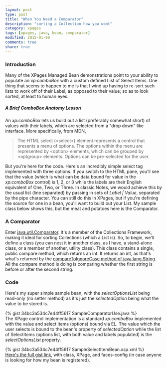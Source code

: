 ```yaml
---
layout: post
type: post
title: "When You Need a Comparator"
description: "sorting a Collection how you want"
category: xpages
tags: [xpages, java, bean, comparator]
modified: 2015-01-09
comments: true
share: true
---
```


### Introduction
Many of the XPages Managed Bean demonstrations point to your ability to populate an _xp:comboBox_ with a custom defined <span data-toggle="tooltip" title="java.util.ArrayList">List</span> of <span data-toggle="tooltip" title="javax.faces.model.SelectItem">Select Items</span>. One thing that seems to happen to me is that I wind up having to re-sort such lists to work off of their Label, as opposed to their value; so as to look sorted, at least to human eyes.

##### A Brief ComboBox Anatomy Lesson
An _xp:comboBox_ lets us build out a list (preferably somewhat short) of values with their labels, which are selected from a "drop down" like interface. More specifically, from MDN,

<blockquote>
The HTML select (&lt;select&gt;) element represents a control that presents a menu of options. The options within the menu are represented by &lt;option&gt; elements, which can be grouped by &lt;optgroup&gt; elements. Options can be pre-selected for the user.
</blockquote>

<amp-iframe width="700" height="160"
  sandbox="allow-scripts allow-same-origin"
  layout="responsive"
  frameborder="0"
  src="https://jsfiddle.net/edm00se/acchh2kv/embedded/result,html/">
</amp-iframe>

But you're here for the code. Here's an incredibly simple select tag implemented with three options. If you switch to the HTML pane, you'll see that the value (which is what can be data bound for value in the _xp:comboBox_ control) is 1, 2, or 3 while the labels are their English equivalent of One, Two, or Three. In classic Notes, we would achieve this by the usual list (line separated) by passing in sets of _Label &#124; Value_, separated by the pipe character. You can still do this in XPages, but if you're defining the source for one in a bean, you'll want to build out your List<SelectItem>. My sample class below shows this, but the meat and potatoes here is the Comparator.

### A Comparator
Enter [java.util.Comparator](//docs.oracle.com/javase/7/docs/api/java/util/Comparator.html). It's a member of the Collections Framework, making it ideal for sorting Collections (which a List is). So, to begin, we'll define a class (you can nest it in another class, as I have, a stand-alone class, or a member of another, utility class). This class contains a single, public compare method, which returns an int. It returns an int, as that's what's returned by the [compareToIgnoreCase method of java.lang.String](//docs.oracle.com/javase/7/docs/api/java/lang/String.html#compareToIgnoreCase(java.lang.String)). All the compare method is doing is comparing whether the first string is before or after the second string.

### Code
Here's my super simple sample bean, with the _selectOptionsList_ being read-only (no setter method) as it's just the _selectedOption_ being what the value to be stored is.

{% gist 34bc3a534c7e44ff5617 SampleComparatorUse.java %}
<br />
The XPage control implementation is a standard _xp:comboBox_ implemented with the value and select items (options) bound via EL. The value which the user selects is bound to the bean's property of _selectedOption_ while the list of SelectItems (options list, with both value and labels populated) is the _selectOptionsList_ property.

{% gist 34bc3a534c7e44ff5617 SampleSelectItemBean.xsp.xml %}
<br />
[Here's the full gist link](//gist.github.com/edm00se/34bc3a534c7e44ff5617), with class, XPage, and faces-config (in case anyone is looking for how my bean is registered).
